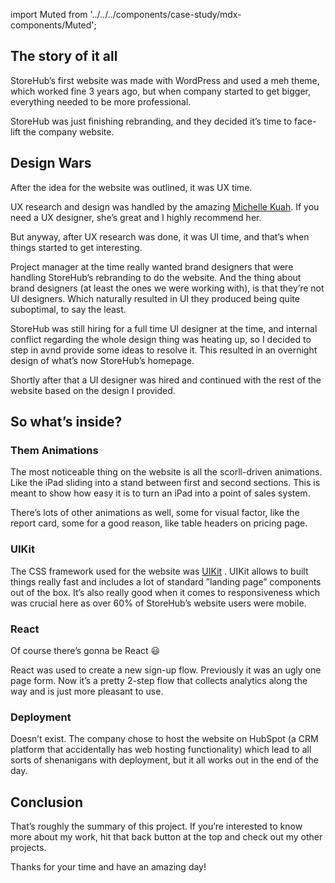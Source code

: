 import Muted from '../../../components/case-study/mdx-components/Muted';

## The story of it all

StoreHub’s first website was made with WordPress and used a meh theme, which worked
fine 3 years ago, but when company started to get bigger, everything needed to be
more professional.

StoreHub was just finishing rebranding, and they decided it’s time to face-lift the
company website.

## Design Wars
After the idea for the website was outlined, it was UX time.

UX research and design was handled by the amazing [Michelle Kuah](http://michellemkuah.com).
If you need a UX designer, she’s great and I highly recommend her.

But anyway, after UX research was done, it was UI time, and that’s when things
started to get interesting.

Project manager at the time really wanted brand designers that were handling
StoreHub’s rebranding to do the website. And the thing about brand designers (at
least the ones we were working with), is that they’re not UI designers. Which
naturally resulted in UI they produced being quite suboptimal, to say the least.

StoreHub was still hiring for a full time UI designer at the time, and internal
conflict regarding the whole design thing was heating up, so I decided to step in
avnd provide some ideas to resolve it. This resulted in an overnight design of what’s
now StoreHub’s homepage.

Shortly after that a UI designer was hired and continued with the rest of the
website based on the design I provided.

## So what’s inside?
	
### Them Animations

The most noticeable thing on the website is all the scorll-driven animations.
Like the iPad sliding into a stand between first and second sections. This is
meant to show how easy it is to turn an iPad into a point of sales system.

There’s lots of other animations as well, some for visual factor, like the
report card, some for a good reason, like table headers on pricing page.

### UIKit

The CSS framework used for the website was [UIKit](https://getuikit.com/) <Muted text="because it’s better than Bootstrap" />.
UIKit allows to built things really fast and includes a lot of standard ”landing page”
components out of the box. It’s also really good when it comes to responsiveness
which was crucial here as over 60% of StoreHub’s website users were mobile.

### React

Of course there’s gonna be React <span role="img" aria-label="smile">😃</span>

React was used to create a new sign-up flow. Previously it was an ugly one page
form. Now it’s a pretty 2-step flow that collects analytics along the way and is
just more pleasant to use.

### Deployment

Doesn’t exist. The company chose to host the website on HubSpot (a CRM platform
that accidentally has web hosting functionality) which lead to all sorts of
shenanigans with deployment, but it all works out in the end of the day.

## Conclusion

That’s roughly the summary of this project. If you’re interested to know more about
my work, hit that back button at the top and check out my other projects.

Thanks for your time and have an amazing day!

